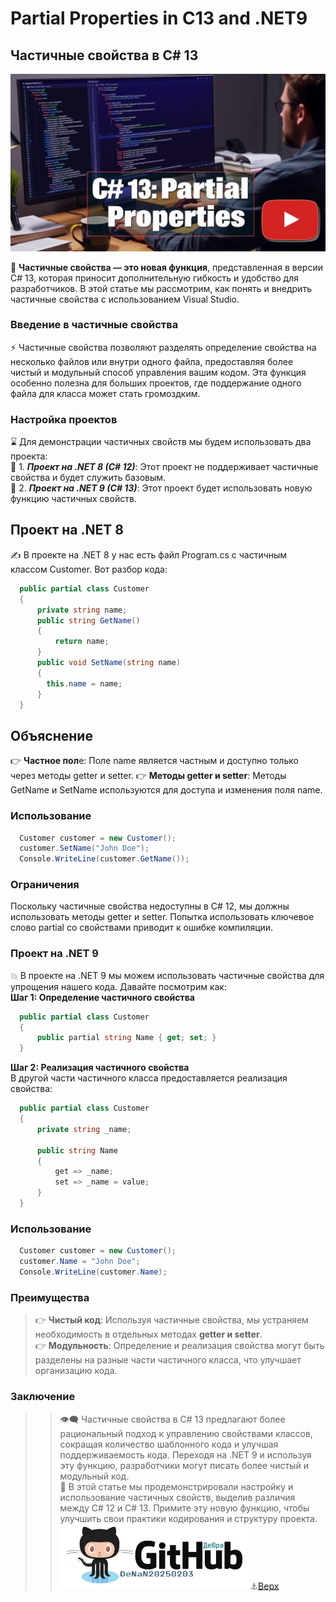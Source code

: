 <a id="anchor"></a>
# Partial Properties in C13 and .NET9
## Частичные свойства в C# 13
[<img target="_blank" src="Partial Properties in CSharp13 1.png" width="600"/>](https://vkvideo.ru/video614312645_456239033)

:100: **Частичные свойства — это новая функция**, представленная в версии C# 13, которая приносит дополнительную гибкость и удобство для разработчиков. В этой статье мы рассмотрим, как понять и внедрить частичные свойства с использованием Visual Studio.</br>
### Введение в частичные свойства
:zap: Частичные свойства позволяют разделять определение свойства на несколько файлов или внутри одного файла, предоставляя более чистый и модульный способ управления вашим кодом. Эта функция особенно полезна для больших проектов, где поддержание одного файла для класса может стать громоздким.
### Настройка проектов
:hourglass: Для демонстрации частичных свойств мы будем использовать два проекта:</br>
  :vertical_traffic_light: 1.	***Проект на .NET 8 (C# 12)***: Этот проект не поддерживает частичные свойства и будет служить базовым.</br>
  :vertical_traffic_light: 2.	***Проект на .NET 9 (C# 13)***: Этот проект будет использовать новую функцию частичных свойств.</br>
## Проект на .NET 8
:writing_hand: В проекте на .NET 8 у нас есть файл Program.cs с частичным классом Customer. Вот разбор кода:
```csharp
  public partial class Customer
  {
      private string name;
      public string GetName()
      {
          return name;
      }
      public void SetName(string name)
      {
        this.name = name;
      }
  }
```
## Объяснение
  :point_right:	**Частное пол**е: Поле name является частным и доступно только через методы getter и setter.
  :point_right:	**Методы getter и setter**: Методы GetName и SetName используются для доступа и изменения поля name.
### Использование
```csharp
  Customer customer = new Customer();
  customer.SetName("John Doe");
  Console.WriteLine(customer.GetName());
```
### Ограничения
Поскольку частичные свойства недоступны в C# 12, мы должны использовать методы getter и setter. Попытка использовать ключевое слово partial со свойствами приводит к ошибке компиляции.
### Проект на .NET 9
:boom: В проекте на .NET 9 мы можем использовать частичные свойства для упрощения нашего кода. Давайте посмотрим как:</br>
**Шаг 1: Определение частичного свойства**
```csharp
  public partial class Customer
  {
      public partial string Name { get; set; }
  }
```

**Шаг 2: Реализация частичного свойства</br>**
В другой части частичного класса предоставляется реализация свойства:
```csharp
  public partial class Customer
  {
      private string _name;
  
      public string Name
      {
          get => _name;
          set => _name = value;
      }
  }
```

### Использование
```csharp
  Customer customer = new Customer();
  customer.Name = "John Doe";
  Console.WriteLine(customer.Name);
```
### Преимущества
>  :point_right:	**Чистый код**: Используя частичные свойства, мы устраняем необходимость в отдельных методах **getter и setter**.</br>
>  :point_right:	**Модульность**: Определение и реализация свойства могут быть разделены на разные части частичного класса, что улучшает организацию кода.
### Заключение
>> :eye_speech_bubble: Частичные свойства в C# 13 предлагают более рациональный подход к управлению свойствами классов, сокращая количество шаблонного кода и улучшая поддерживаемость кода. Переходя на .NET 9 и используя эту функцию, разработчики могут писать более чистый и модульный код.</br>
>> :page_with_curl: В этой статье мы продемонстрировали настройку и использование частичных свойств, выделив различия между C# 12 и C# 13. Примите эту новую функцию, чтобы улучшить свои практики кодирования и структуру проекта.</br>
<a href="https://github.com/DeNaN20250203" target="_blank"><img src="GitHubDeJra.png" alt="Image" width="300" /></a>
:anchor:[Верх](#anchor)
